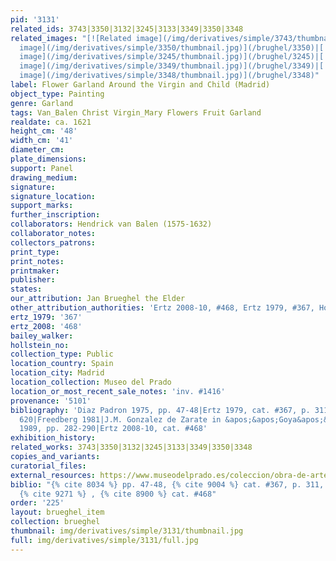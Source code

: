 ```yaml
---
pid: '3131'
related_ids: 3743|3350|3132|3245|3133|3349|3350|3348
related_images: "[![Related image](/img/derivatives/simple/3743/thumbnail.jpg)](/brughel/3743)|[![Related
  image](/img/derivatives/simple/3350/thumbnail.jpg)](/brughel/3350)|[![Related image](/img/derivatives/simple/3132/thumbnail.jpg)](/brughel/3132)|[![Related
  image](/img/derivatives/simple/3245/thumbnail.jpg)](/brughel/3245)|[![Related image](/img/derivatives/simple/3133/thumbnail.jpg)](/brughel/3133)|[![Related
  image](/img/derivatives/simple/3349/thumbnail.jpg)](/brughel/3349)|[![Related image](/img/derivatives/simple/3350/thumbnail.jpg)](/brughel/3350)|[![Related
  image](/img/derivatives/simple/3348/thumbnail.jpg)](/brughel/3348)"
label: Flower Garland Around the Virgin and Child (Madrid)
object_type: Painting
genre: Garland
tags: Van_Balen Christ Virgin_Mary Flowers Fruit Garland
realdate: ca. 1621
height_cm: '48'
width_cm: '41'
diameter_cm: 
plate_dimensions: 
support: Panel
drawing_medium: 
signature: 
signature_location: 
support_marks: 
further_inscription: 
collaborators: Hendrick van Balen (1575-1632)
collaborator_notes: 
collectors_patrons: 
print_type: 
print_notes: 
printmaker: 
publisher: 
states: 
our_attribution: Jan Brueghel the Elder
other_attribution_authorities: 'Ertz 2008-10, #468, Ertz 1979, #367, Honig database'
ertz_1979: '367'
ertz_2008: '468'
bailey_walker: 
hollstein_no: 
collection_type: Public
location_country: Spain
location_city: Madrid
location_collection: Museo del Prado
location_or_most_recent_sale_notes: 'inv. #1416'
provenance: '5101'
bibliography: 'Diaz Padron 1975, pp. 47-48|Ertz 1979, cat. #367, p. 311, 323, 325,
  620|Freedberg 1981|J.M. Gonzalez de Zarate in &apos;&apos;Goya&apos;&apos;, 209,
  1989, pp. 282-290|Ertz 2008-10, cat. #468'
exhibition_history: 
related_works: 3743|3350|3132|3245|3133|3349|3350|3348
copies_and_variants: 
curatorial_files: 
external_resources: https://www.museodelprado.es/coleccion/obra-de-arte/guirnalda-con-la-virgen-y-el-nio/291e5bbe-1909-4d73-9b03-f094d1469e4d
biblio: "{% cite 8034 %} pp. 47-48, {% cite 9004 %} cat. #367, p. 311, 323, 325, 620,
  {% cite 9271 %} , {% cite 8900 %} cat. #468"
order: '225'
layout: brueghel_item
collection: brueghel
thumbnail: img/derivatives/simple/3131/thumbnail.jpg
full: img/derivatives/simple/3131/full.jpg
---
```

